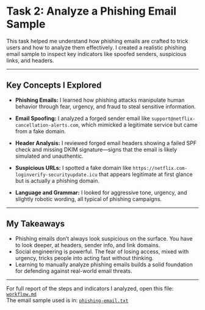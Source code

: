 # Task 2: Analyze a Phishing Email Sample

This task helped me understand how phishing emails are crafted to trick users and how to analyze them effectively. I created a realistic phishing email sample to inspect key indicators like spoofed senders, suspicious links, and headers.

---

## Key Concepts I Explored

- **Phishing Emails:**
  I learned how phishing attacks manipulate human behavior through fear, urgency, and fraud to steal sensitive information.

- **Email Spoofing:**
  I analyzed a forged sender email like `support@netflix-cancellation-alerts.com`, which mimicked a legitimate service but came from a fake domain.

- **Header Analysis:**
  I reviewed forged email headers showing a failed SPF check and missing DKIM signature—signs that the email is likely simulated and unauthentic.

- **Suspicious URLs:**
  I spotted a fake domain like `https://netflix.com-loginverify-securityupdate.icu` that appears legitimate at first glance but is actually a phishing domain.

- **Language and Grammar:**
  I looked for aggressive tone, urgency, and slightly robotic wording, all typical of phishing campaigns.

---

## My Takeaways

- Phishing emails don’t always look suspicious on the surface. You have to look deeper, at headers, sender info, and link domains.
- Social engineering is powerful. The fear of losing access, mixed with urgency, tricks people into acting fast without thinking.
- Learning to manually analyze phishing emails builds a solid foundation for defending against real-world email threats.

---

For full report of the steps and indicators I analyzed, open this file: [`workflow.md`](workflow.md)  
The email sample used is in: [`phishing-email.txt`](phishing-email.txt)
